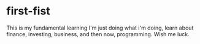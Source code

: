# first-fist
This is my fundamental learning
I'm just doing what i'm doing, learn about finance, investing, business, and then now, programming.
Wish me luck.
